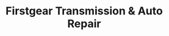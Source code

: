 ---
title: "Firstgear Transmission & Auto Repair"
url: /brandon/firstgear-transmission-und-auto-repair/
shop: Autowerkstatt
---